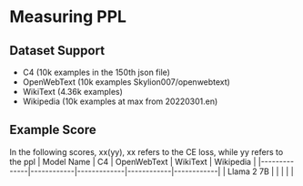 # Measuring PPL

## Dataset Support

- C4 (10k examples in the 150th json file) 
- OpenWebText (10k examples Skylion007/openwebtext) 
- WikiText (4.36k examples) 
- Wikipedia (10k examples at max from 20220301.en) 

## Example Score

In the following scores, xx(yy), xx refers to the CE loss, while yy refers to the ppl 
| Model Name | C4         | OpenWebText | WikiText   | Wikipedia  |
|--------------|------------|-------------|------------|------------|
| Llama 2 7B   |            |             |            |            |

